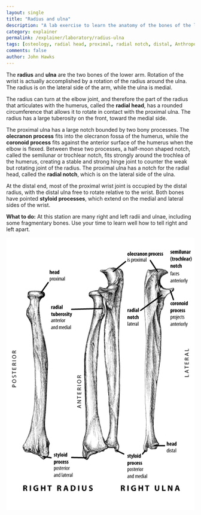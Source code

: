```yaml
---
layout: single 
title: "Radius and ulna" 
description: "A lab exercise to learn the anatomy of the bones of the lower arm." 
category: explainer
permalink: /explainer/laboratory/radius-ulna
tags: [osteology, radial head, proximal, radial notch, distal, Anthropology 105, radius, lateral, ulna, olecranon process, medial, laboratory, anatomy] 
comments: false 
author: John Hawks 
---
```



The <strong>radius</strong> and <strong>ulna</strong> are the two bones of the lower arm. Rotation of the wrist is actually accomplished by a rotation of the radius around the ulna. The radius is on the lateral side of the arm, while the ulna is medial.


The radius can turn at the elbow joint, and therefore the part of the radius that articulates with the humerus, called the <strong>radial head</strong>, has a rounded circumference that allows it to rotate in contact with the proximal ulna. The radius has a large tuberosity on the front, toward the medial side. 



The proximal ulna has a large notch bounded by two bony processes. The <strong>olecranon process</strong> fits into the olecranon fossa of the humerus, while the <strong>coronoid process</strong> fits against the anterior surface of the humerus when the elbow is flexed. Between these two processes, a half-moon shaped notch, called the semilunar or trochlear notch, fits strongly around the trochlea of the humerus, creating a stable and strong hinge joint to counter the weak but rotating joint of the radius. The proximal ulna has a notch for the radial head, called the <strong>radial notch</strong>, which is on the lateral side of the ulna. 


At the distal end, most of the proximal wrist joint is occupied by the distal radius, with the distal ulna free to rotate relative to the wrist. Both bones have pointed <strong>styloid processes</strong>, which extend on the medial and lateral sides of the wrist. 



<strong>What to do:</strong> At this station are many right and left radii and ulnae, including some fragmentary bones. Use your time to learn well how to tell right and left apart. 


<div class="middle-picture">
<img src="/graphics/radius_ulna_labeled_2010.png" />
</div>

